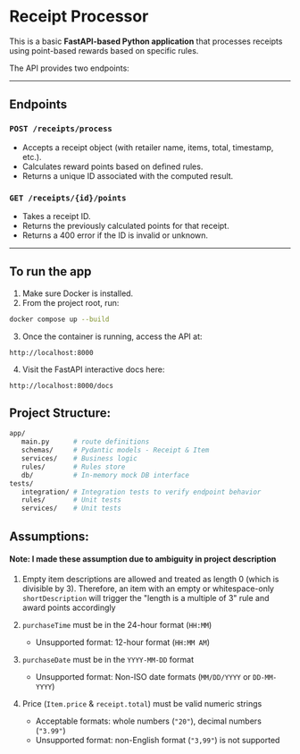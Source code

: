 # Receipt Processor

This is a basic **FastAPI-based Python application** that processes receipts using point-based rewards based on specific rules.

The API provides two endpoints:

---

## Endpoints

### `POST /receipts/process`

- Accepts a receipt object (with retailer name, items, total, timestamp, etc.).
- Calculates reward points based on defined rules.
- Returns a unique ID associated with the computed result.

### `GET /receipts/{id}/points`

- Takes a receipt ID.
- Returns the previously calculated points for that receipt.
- Returns a 400 error if the ID is invalid or unknown.

---

## To run the app

1. Make sure Docker is installed.
2. From the project root, run:

```bash
docker compose up --build
```

3. Once the container is running, access the API at:
```
http://localhost:8000
```

4. Visit the FastAPI interactive docs here:

```
http://localhost:8000/docs
```

## Project Structure:

```bash
app/
   main.py      # route definitions
   schemas/     # Pydantic models - Receipt & Item
   services/    # Business logic
   rules/       # Rules store
   db/          # In-memory mock DB interface
tests/
   integration/ # Integration tests to verify endpoint behavior
   rules/       # Unit tests
   services/    # Unit tests
```

## Assumptions:
#### Note: I made these assumption due to ambiguity in project description
1. Empty item descriptions are allowed and treated as length 0 (which is divisible by 3). Therefore, an item with an empty or whitespace-only `shortDescription` will trigger the "length is a multiple of 3" rule and award points accordingly
2. `purchaseTime` must be in the 24-hour format (`HH:MM`)
   - Unsupported format: 12-hour format (`HH:MM AM`)

3. `purchaseDate` must be in the `YYYY-MM-DD` format
   - Unsupported format: Non-ISO date formats (`MM/DD/YYYY` or `DD-MM-YYYY`)

4. Price (`Item.price` & `receipt.total`) must be valid numeric strings
   - Acceptable formats: whole numbers (`"20"`), decimal numbers (`"3.99"`)
   - Unsupported format: non-English format (`"3,99"`) is not supported